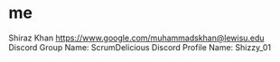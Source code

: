 # me
Shiraz Khan
https://www.google.com/muhammadskhan@lewisu.edu
Discord Group Name: ScrumDelicious Discord Profile Name: Shizzy_01
